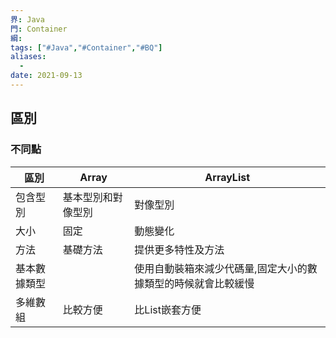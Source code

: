 ```yaml
---
界: Java
門: Container
綱: 
tags: ["#Java","#Container","#BQ"]
aliases:
  - 
date: 2021-09-13
---
```



## 區別

### 不同點

| 區別         | Array              | ArrayList                                                     |
| ------------ | ------------------ | ------------------------------------------------------------- |
| 包含型別     | 基本型別和對像型別 | 對像型別                                                      |
| 大小         | 固定               | 動態變化                                                      |
| 方法         | 基礎方法           | 提供更多特性及方法                                            |
| 基本數據類型 |                    | 使用自動裝箱來減少代碼量,固定大小的數據類型的時候就會比較緩慢 |
| 多維數組     | 比較方便           | 比List嵌套方便                                                |

